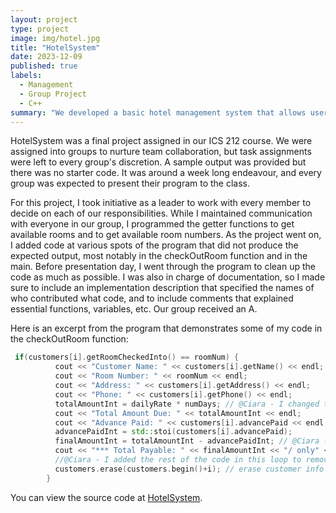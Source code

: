 ```yaml
---
layout: project
type: project
image: img/hotel.jpg
title: "HotelSystem"
date: 2023-12-09
published: true
labels:
  - Management
  - Group Project
  - C++
summary: "We developed a basic hotel management system that allows users to add new rooms with features and search available rooms, check in and check out, search customer, and generate guest reports."
---
```



HotelSystem was a final project assigned in our ICS 212 course. We were assigned into groups to nurture team collaboration, but task assignments were left to every group's discretion. A sample output was provided but there was no starter code. It was around a week long endeavour, and every group was expected to present their program to the class.

For this project, I took initiative as a leader to work with every member to decide on each of our responsibilities. While I maintained communication with everyone in our group, I programmed the getter functions to get available rooms and to get available room numbers. As the project went on, I added code at various spots of the program that did not produce the expected output, most notably in the checkOutRoom function and in the main. Before presentation day, I went through the program to clean up the code as much as possible. I was also in charge of documentation, so I made sure to include an implementation description that specified the names of who contributed what code, and to include comments that explained essential functions, variables, etc. Our group received an A.

Here is an excerpt from the program that demonstrates some of my code in the checkOutRoom function:

```cpp
 if(customers[i].getRoomCheckedInto() == roomNum) {
          cout << "Customer Name: " << customers[i].getName() << endl;
          cout << "Room Number: " << roomNum << endl;
          cout << "Address: " << customers[i].getAddress() << endl;
          cout << "Phone: " << customers[i].getPhone() << endl;
          totalAmountInt = dailyRate * numDays; // @Ciara - I changed this, lmk if it works
          cout << "Total Amount Due: " << totalAmountInt << endl;
          cout << "Advance Paid: " << customers[i].advancePaid << endl;
          advancePaidInt = std::stoi(customers[i].advancePaid);
          finalAmountInt = totalAmountInt - advancePaidInt; // @Ciara - I changed it to the int form of final amount, in case errors happen with calculations using string = int - int , so it's int = int - int instead
          cout << "*** Total Payable: " << finalAmountInt << "/ only" << endl; // prints string
          //@Ciara - I added the rest of the code in this loop to remove customer data
          customers.erase(customers.begin()+i); // erase customer info at the element 0+i
        }
```

You can view the source code at [HotelSystem](https://github.com/kngcr/HotelSystem/tree/main).
